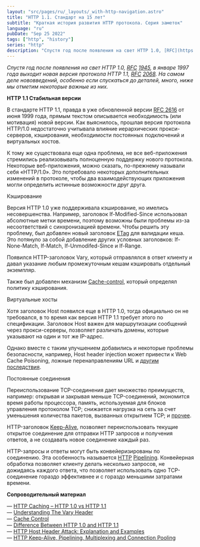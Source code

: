 ```yaml
---
layout: "src/pages/ru/_layouts/_with-http-navigation.astro"
title: "HTTP 1.1. Стандарт на 15 лет"
subtitle: "Краткая история развития HTTP протокола. Серия заметок"
language: "ru"
pubDate: "Sep 25 2022"
tags: ["http", "history"]
series: "http"
description: "Спустя год после появления на свет HTTP 1.0, [RFC](https://tools.ietf.org/html/rfc1945) [1945](https://tools.ietf.org/html/rfc1945), в январе 1997 года выходит новая версия протокола HTTP 1.1, [RFC](https://datatracker.ietf.org/doc/html/rfc2068) [2068](https://datatracker.ietf.org/doc/html/rfc2068). На самом деле нововведений, особенно если спускаться до деталей, много, ниже мы отметим некоторые важные из них."
---
```


_Спустя год после появления на свет HTTP 1.0,_ [_RFC_](https://tools.ietf.org/html/rfc1945) [_1945_](https://tools.ietf.org/html/rfc1945)_, в январе 1997 года выходит новая версия протокола HTTP 1.1,_ [_RFC_](https://datatracker.ietf.org/doc/html/rfc2068) [_2068_](https://datatracker.ietf.org/doc/html/rfc2068)_. На самом деле нововведений, особенно если спускаться до деталей, много, ниже мы отметим некоторые важные из них._  
  
**HTTP 1.1 Стабильная версии**  
  
В стандарте HTTP 1.1, правда в уже обновленной версии [RFC 2616](https://www.w3.org/Protocols/HTTP/1.1/rfc2616.pdf) от июня 1999 года, прямым текстом описывается необходимость (или мотивация) новой версии. Как выяснилось, прошлая версия протокола HTTP/1.0 недостаточно учитывала влияние иерархических прокси-серверов, кэширования, необходимости постоянных подключений и виртуальных хостов.  
  
К тому же существовала еще одна проблема, не все веб-приложения стремились реализовывать полноценную поддержку нового протокола. Некоторые веб-приложения, можно сказать, по-прежнему называли себя «HTTP/1.0». Это потребовало некоторых дополнительных изменений в протоколе, чтобы два взаимодействующих приложения могли определить истинные возможности друг друга.  
  
Кэширование  
  
Версия HTTP 1.0 уже поддерживала кэширование, но имелись несовершенства. Например, заголовок If-Modified-Since использовал абсолютные метки времени, поэтому возможны были проблемы из-за несоответствий с синхронизацией времени. Чтобы решить эту проблему, был добавлен новый заголовок [ETag](https://datatracker.ietf.org/doc/html/rfc2616#section-14.19) для валидации кеша. Это потянуло за собой добавление других условных заголовков: If-None-Match, If-Match, If-Unmodifed-Since и If-Range.  
  
Появился HTTP-заголовок Vary, который отправлялся в ответ клиенту и давал указание любым промежуточным кешам кэшировать отдельный экземпляр.  
  
Также был добавлен механизм [Cache-control](https://datatracker.ietf.org/doc/html/rfc2068#section-14.9), который определял политику кэширования.  
  
Виртуальные хосты  
  
Хотя заголовок Host появился еще в НТТР 1.0, тогда официально он не требовался, в то время как версия HTTP 1.1 требует этого по спецификации. Заголовок Host важен для маршрутизации сообщений через прокси-серверы, позволяет различать домены, которые указывают на один и тот же IP-адрес.  
  
Однако вместе с таким улучшением добавились и некоторые проблемы безопасности, например, Host header injection может привести к Web Cache Poisoning, ложные перенаправлениям URL и [другим](https://www.briskinfosec.com/blogs/blogsdetail/Host-Header-Attack) [последствия](https://www.briskinfosec.com/blogs/blogsdetail/Host-Header-Attack).  
  
Постоянные соединения  
  
Переиспользование TCP-соединения дает множество преимуществ, например: открывая и закрывая меньше TCP-соединений, экономится время работы процессора, память, используемая для блоков управления протоколом TCP; снижается нагрузка на сеть за счет уменьшения количества пакетов, вызванных открытием TCP; и [прочее](https://datatracker.ietf.org/doc/html/rfc2616#section-8.1.1).  
  
HTTP-заголовок [Keep-Alive](https://datatracker.ietf.org/doc/html/rfc2068#section-19.7.1.1), позволяет переиспользовать текущие открытое соединение для отправки HTTP запросов и получения ответов, а не создавать новое соединение каждый раз.  
  
HTTP-запросы и ответы могут быть конвейеризированы по соединению. Эта особенность называется [HTTP](https://datatracker.ietf.org/doc/html/rfc2068#section-8.1.2.2) [Pipelining](https://datatracker.ietf.org/doc/html/rfc2068#section-8.1.2.2). Конвейерная обработка позволяет клиенту делать несколько запросов, не дожидаясь каждого ответа, что позволяет использовать одно TCP-соединение гораздо эффективнее и с гораздо меньшими затратами времени.  
  
**Сопроводительный материал**  
  
— [HTTP Caching – HTTP 1.0 vs HTTP 1.1](https://www.fir3net.com/Networking/Protocols/http-caching-http-1-0-vs-http-1-1.html)  
— [Understanding The Vary Header](https://www.smashingmagazine.com/2017/11/understanding-vary-header/)  
— [Cache Control](https://www.imperva.com/learn/performance/cache-control/)  
— [Difference Between HTTP 1.0 and HTTP 1.1](https://askanydifference.com/difference-between-http-1-0and-http-1-1-with-table/)  
— [HTTP Host Header Attack: Explanation and Examples](https://crashtest-security.com/invalid-host-header/)  
— [HTTP Keep-Alive, Pipelining, Multiplexing and Connection Pooling](https://www.haproxy.com/blog/http-keep-alive-pipelining-multiplexing-and-connection-pooling/)  
